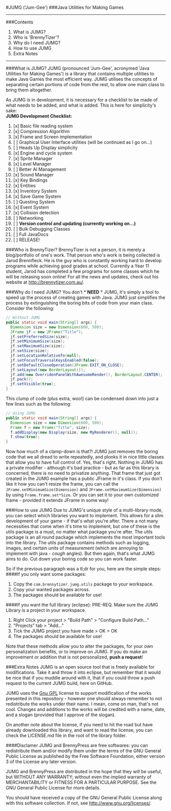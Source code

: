 #JUMG ('Jum-Gee')
###Java Utilities for Making Games
<hr>

###Contents
 1. What is JUMG?
 2. Who is 'BrennyTizer'?
 3. Why do I need JUMG?
 4. How to use JUMG
 5. Extra Notes
<hr>

###What is JUMG?
JUMG (pronounced 'Jum-Gee', acronymed 'Java Utilities for Making Games') is a library that contains multiple utilities to make Java Games the most efficient way. JUMG utilises the concepts of separating certain portions of code from the rest, to allow one main class to bring them altogether.

As JUMG is in development, it is necessary for a checklist to be made of what needs to be added, and what is added. This is here for simplicity's sake:
<br>**JUMG Development Checklist:**
 1. [x] Basic file reading system
 2. [x] Compression Algorithm
 3. [x] Frame and Screen implementation
 4. [ ] Graphical User Interface utilities (will be continued as I go on...)
 5. [ ] Heads Up Display simplicity
 6. [x] Engine and cycle system
 7. [x] Sprite Manager
 8. [x] Level Manager
 9. [ ] Better AI Management
 10. [x] Sound Manager
 11. [x] Key Bindings
 12. [x] Entities
 13. [x] Inventory System
 13. [x] Save Game System
 14. [ ] Questing System
 15. [x] Event System
 16. [x] Collision detection
 17. [ ] Networking
 18. [ ] **Version control and updating (currently working on...)**
 19. [ ] Bulk Debugging Classes
 20. [ ] Full JavaDocs
 21. [ ] RELEASE!

###Who is BrennyTizer?
BrennyTizer is not a person, it is merely a blog/portfolio of one's work. That person who's work is being collected is Jarod Brennfleck. He is the guy who is constantly working hard to develop programs while achieving good grades at school. Currently a Year 11 student, Jarod has completed a few programs for some classes which he will be releasing soon online! For all the news and updates, check out his website at http://brennytizer.com.au/.

###Why do I need JUMG?
You don't * **NEED** * JUMG, it's simply a tool to speed up the process of creating games with Java. JUMG just simplifies the process by extinguishing the boring bits of code from your main class. Consider the following:

```java
// Without JUMG
public static void main(String[] args) {
  Dimension size = new Dimension(600, 500);
  JFrame jf = new JFrame("Title");
  jf.setPreferredSize(size);
  jf.setMinimumSize(size);
  jf.setMaximumSize(size);
  jf.setSize(size);
  jf.setLocationRelativeTo(null);
  jf.setFocusTraversalKeysEnabled(false);
  jf.setDefaultCloseOperation(JFrame.EXIT_ON_CLOSE);
  jf.setLayout(new BorderLayout());
  jf.add(new OverridenPanelWithAwesomeRender(), BorderLayout.CENTER);
  jf.pack();
  jf.setVisible(true);
}
```
This clump of code (plus extra, woo!) can be condensed down into just a few lines such as the following:
```java
// Using JUMG
public static void main(String[] args) {
  Dimension size = new Dimension(600, 500);
  Frame f = new Frame("Title", size);
  f.addDisplay(new Display(size, new MyRenderer(), null));
  f.show(true);
}
```
Now how much of a clamp-down is that?! JUMG just removes the boring code that we all dread to write repeatedly, and plonks it in nice little classes that allow you to have full control of. Yes, that's right. Nothing in JUMG has a private modifier - although it's bad practice - but as far as this library is concerned, there is no need to privatize anything. That frame that just got created in the JUMG example has a public JFrame in it's class. If you don't like it how you can't resize the frame, you can call the `JFrame.setMinimumSize(Dimension)` and `JFrame.setMaximumSize(Dimension)` by using `Frame.frame.set*Size`. Or you can set it to your own customized frame - provided it extends JFrame in some way!

###How to use JUMG
Due to JUMG's unique style of a multi-library mode, you can select which libraries you want to implement. This allows for a slim development of your game - if that's what you're after. There a not many necessities that come when it's time to implement, but one of these is the utils package is a must, no matter what package you're after. The utils package is an all round package which implements the most important tools into the library. The utils package contains methods such as logging, images, and certain units of measurement (which are annoying to implement with java - *cough* angles). But then again, that's what JUMG aims to do. Cut down your boring code so you can work faster.

So if the previous paragraph was a tl;dr for you, here are the simple steps:
####If you only want some packages:
 1. Copy the `com.brennytizer.jumg.utils` package to your workspace.
 2. Copy your wanted packages across.
 3. The packages should be available for use!

####If you want the full library (eclipse):
 PRE-REQ. Make sure the JUMG Library is a project in your workspace.
 1. Right Click your project > "Build Path" > "Configure Build Path..."
 2. "Projects" tab > "Add..."
 3. Tick the JUMG project you have made > OK > OK
 4. The packages should be available for use!

Note that these methods allow you to alter the packages, for your own personalization benefits, or to improve on JUMG. If you do make an improvement or addition that is not personalized, **push a request**!

###Extra Notes
JUMG is an open source tool that is freely available for modifications. Take it and throw it into eclipse, but remember that it would be nice that if you muddle around with it, that if you could throw a push request to the current JUMG build, here on GitHub.

JUMG uses the [Gnu GPL](http://www.gnu.org/licenses/gpl-3.0.txt) license to support modification of the works presented in this repository - however one should always remember to not redistribute the works under their name. I mean, come on man, that's not cool. Changes and additions to the works will be credited with a name, date, and a slogan (provided that I approve of the slogan).

On another note about the license, if you need to hit the road but have already downloaded this library, and want to read the license, you can check the LICENSE.md file in the root of the library folder.

####Disclamer
JUMG and BrennyPress are free softwares: you can
redistribute them and/or modify them under the terms of the
GNU General Public License as published by the Free Software
Foundation, either version 3 of the License any later
version.

JUMG and BrennyPress are distributed in the hope that they
will be useful, but WITHOUT ANY WARRANTY; without even the
implied warranty of MERCHANTABILITY or FITNESS FOR A
PARTICULAR PURPOSE. See the GNU General Public License for
more details.

You should have received a copy of the GNU General Public
License along with this software collection. If not, see
<http://www.gnu.org/licenses/>.
